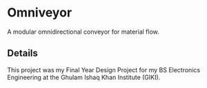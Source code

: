 # Omniveyor
A modular omnidirectional conveyor for material flow.

## Details
This project was my Final Year Design Project for my BS Electronics Engineering at the Ghulam Ishaq Khan Institute (GIKI).
